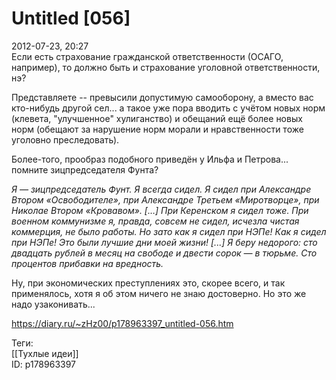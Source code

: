 Untitled [056]
===============

   
 2012-07-23, 20:27   
  Если есть страхование гражданской ответственности (ОСАГО, например), то должно быть и страхование уголовной ответственности, нэ?   
   
 Представляете -- превысили допустимую самооборону, а вместо вас кто-нибудь другой сел... а такое уже пора вводить с учётом новых норм (клевета, "улучшенное" хулиганство) и обещаний ещё более новых норм (обещают за нарушение норм морали и нравственности тоже уголовно преследовать).   
   
 Более-того, прообраз подобного приведён у Ильфа и Петрова... помните зицпредседателя Фунта?   
   
  *Я — зицпредседатель Фунт. Я всегда сидел. Я сидел при Александре Втором «Освободителе», при Александре Третьем «Миротворце», при Николае Втором «Кровавом». […] При Керенском я сидел тоже. При военном коммунизме я, правда, совсем не сидел, исчезла чистая коммерция, не было работы. Но зато как я сидел при НЭПе! Как я сидел при НЭПе! Это были лучшие дни моей жизни! [...] Я беру недорого: сто двадцать рублей в месяц на свободе и двести сорок — в тюрьме. Сто процентов прибавки на вредность.*    
   
  Ну, при экономических преступлениях это, скорее всего, и так применялось, хотя я об этом ничего не знаю достоверно. Но это же надо узаконивать...    
    
 <https://diary.ru/~zHz00/p178963397_untitled-056.htm>   
   
 Теги:   
 [[Тухлые идеи]]   
 ID: p178963397